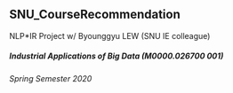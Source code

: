 ## SNU_CourseRecommendation
NLP*IR Project w/ Byounggyu LEW (SNU IE colleague)
##### Industrial Applications of Big Data (M0000.026700 001)
###### Spring Semester 2020 
